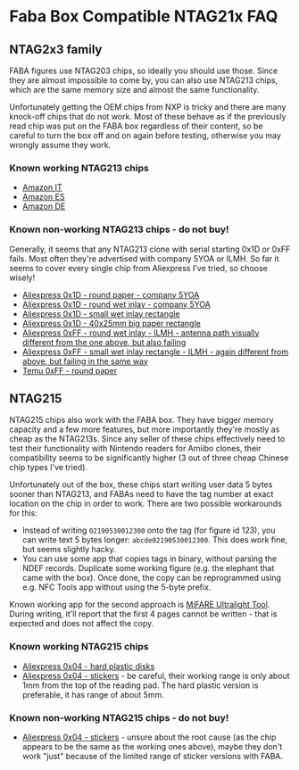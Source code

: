 # Faba Box Compatible NTAG21x FAQ

## NTAG2x3 family

FABA figures use NTAG203 chips, so ideally you should use those.
Since they are almost impossible to come by, you can also use NTAG213 chips, which are the same memory size and almost the same functionality.

Unfortunately getting the OEM chips from NXP is tricky and there are many knock-off chips that do not work.
Most of these behave as if the previously read chip was put on the FABA box regardless of their content, so be careful to turn the box off and on again before testing, otherwise you may wrongly assume they work.

### Known working NTAG213 chips

- [Amazon IT](https://www.amazon.it/dp/B07Q7FZDSC)
- [Amazon ES](https://www.amazon.es/dp/B07Q7FZDSC)
- [Amazon DE](https://www.amazon.de/gp/product/B07Q43PXMR/)

### Known non-working NTAG213 chips - do not buy!

Generally, it seems that any NTAG213 clone with serial starting 0x1D or 0xFF fails. Most often they're advertised with company 5YOA or ILMH. So far it seems to cover every single chip from Aliexpress I've tried, so choose wisely!

- [Aliexpress 0x1D - round paper - company 5YOA](https://www.aliexpress.com/item/32814647380.html)
- [Aliexpress 0x1D - round wet inlay - company 5YOA](https://a.aliexpress.com/_Ex2hhMA)
- [Aliexpress 0x1D - small wet inlay rectangle](https://www.aliexpress.com/item/1005006335474882.html)
- [Aliexpress 0x1D - 40x25mm big paper rectangle](https://www.aliexpress.com/item/1005008319546642.html)
- [Aliexpress 0xFF - round wet inlay - ILMH - antenna path visually different from the one above, but also failing](https://www.aliexpress.com/item/1005008604718409.html)
- [Aliexpress 0xFF - small wet inlay rectangle - ILMH - again different from above, but failing in the same way](https://www.aliexpress.com/item/1005008604718409.html)
- [Temu 0xFF - round paper](https://share.temu.com/BRVL4FQjmDA)

## NTAG215

NTAG215 chips also work with the FABA box. They have bigger memory capacity and a few
more features, but more importantly they're mostly as cheap as the NTAG213s.
Since any seller of these chips effectively need to test their functionality
with Nintendo readers for Amiibo clones, their compatibility seems to be significantly higher
(3 out of three cheap Chinese chip types I've tried).

Unfortunately out of the box, these chips start writing user data 5 bytes sooner
than NTAG213, and FABAs need to have the tag number at exact location on
the chip in order to work. There are two possible workarounds for this:

- Instead of writing `02190530012300` onto the tag (for figure id 123), you can write text 5 bytes longer: `abcde02190530012300`. This does work fine, but seems slightly hacky.
- You can use some app that copies tags in binary, without parsing the NDEF records. Duplicate some working figure (e.g. the elephant that came with the box). Once done, the copy can be reprogrammed using e.g. NFC Tools app without using the 5-byte prefix.

Known working app for the second approach is [MiFARE Ultralight Tool](https://play.google.com/store/apps/details?id=com.mtoolstec.mifareultralighttool&hl=en). During writing, it'll report that the first 4 pages cannot be written - that is expected and does not affect the copy.

### Known working NTAG215 chips

- [Aliexpress 0x04 - hard plastic disks](https://a.aliexpress.com/_EIFPVGa)
- [Aliexpress 0x04 - stickers](https://a.aliexpress.com/_EuRbf98) - be careful, their working range is only about 1mm from the top of the reading pad. The hard plastic version is preferable, it has range of about 5mm.

### Known non-working NTAG215 chips - do not buy!
- [Aliexpress 0x04 - stickers](https://a.aliexpress.com/_Eweq3lo) - unsure about the root cause (as the chip appears to be the same as the working ones above), maybe they don't work "just" because of the limited range of sticker versions with FABA.
